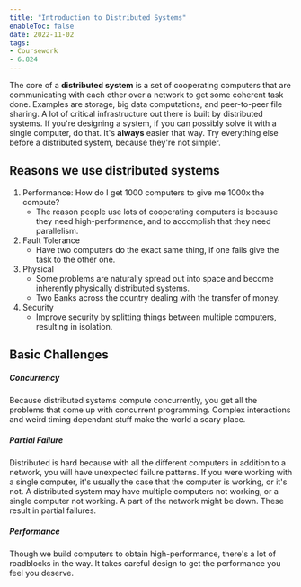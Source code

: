 ```yaml
---
title: "Introduction to Distributed Systems"
enableToc: false
date: 2022-11-02
tags:
- Coursework
- 6.824
---
```


The core of a **distributed system** is a set of cooperating computers that are communicating with each other over a network to get some coherent task done. Examples are storage, big data computations, and peer-to-peer file sharing. A lot of critical infrastructure out there is built by distributed systems. If you're designing a system, if you can possibly solve it with a single computer, do that. It's **always** easier that way. Try everything else before a distributed system, because they're not simpler.

## Reasons we use distributed systems
1. Performance: How do I get 1000 computers to give me 1000x the compute?
    - The reason people use lots of cooperating computers is because they need high-performance, and to accomplish that they need parallelism. 
2. Fault Tolerance
    - Have two computers do the exact same thing, if one fails give the task to the other one.
3. Physical
    - Some problems are naturally spread out into space and become inherently physically distributed systems.
    - Two Banks across the country dealing with the transfer of money.
4. Security 
    - Improve security by splitting things between multiple computers, resulting in isolation.



## Basic Challenges

##### Concurrency 

Because distributed systems compute concurrently, you get all the problems that come up with concurrent programming. Complex interactions and weird timing dependant stuff make the world a scary place.

##### Partial Failure

Distributed is hard because with all the different computers in addition to a network, you will have unexpected failure patterns. If you were working with a single computer, it's usually the case that the computer is working, or it's not. A distributed system may have multiple computers not working, or a single computer not working. A part of the network might be down. These result in partial failures.

##### Performance

Though we build computers to obtain high-performance, there's a lot of roadblocks in the way. It takes careful design to get the performance you feel you deserve.








